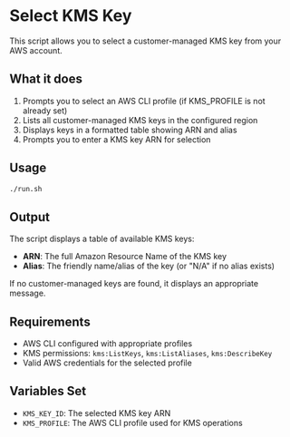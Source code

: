 # Select KMS Key

This script allows you to select a customer-managed KMS key from your AWS account.

## What it does

1. Prompts you to select an AWS CLI profile (if KMS_PROFILE is not already set)
2. Lists all customer-managed KMS keys in the configured region
3. Displays keys in a formatted table showing ARN and alias
4. Prompts you to enter a KMS key ARN for selection

## Usage

```bash
./run.sh
```

## Output

The script displays a table of available KMS keys:
- **ARN**: The full Amazon Resource Name of the KMS key
- **Alias**: The friendly name/alias of the key (or "N/A" if no alias exists)

If no customer-managed keys are found, it displays an appropriate message.

## Requirements

- AWS CLI configured with appropriate profiles
- KMS permissions: `kms:ListKeys`, `kms:ListAliases`, `kms:DescribeKey`
- Valid AWS credentials for the selected profile

## Variables Set

- `KMS_KEY_ID`: The selected KMS key ARN
- `KMS_PROFILE`: The AWS CLI profile used for KMS operations

